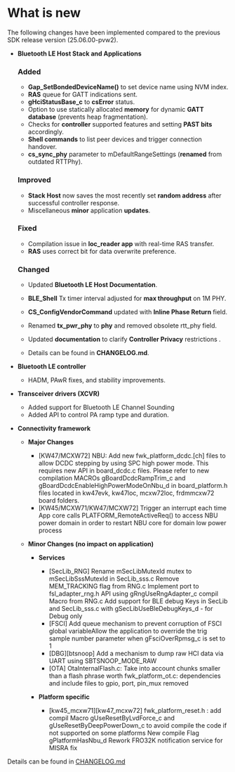 # What is new 

The following changes have been implemented compared to the previous SDK release version \(25.06.00-pvw2\).


-   **Bluetooth LE Host Stack and Applications**
    ### Added
    -   **Gap_SetBondedDeviceName()** to set device name using NVM index.
    -   **RAS** queue for GATT indications sent.
    -   **gHciStatusBase_c** to **csError** status.
    -   Option to use statically allocated **memory** for dynamic **GATT database** (prevents heap fragmentation).
    -   Checks for **controller** supported features and setting **PAST bits** accordingly.
    -   **Shell commands** to list peer devices and trigger connection handover.
    -   **cs_sync_phy** parameter to mDefaultRangeSettings (**renamed** from outdated RTTPhy).

    ### Improved
    -   **Stack Host** now saves the most recently set **random address** after successful controller response.
    -   Miscellaneous **minor** application **updates**.

    ### Fixed
    -   Compilation issue in **loc_reader app** with real-time RAS transfer.
    -   **RAS** uses correct bit for data overwrite preference.

    ### Changed
    -   Updated **Bluetooth LE Host Documentation**.
    -   **BLE_Shell** Tx timer interval adjusted for **max throughput** on 1M PHY.
    -   **CS_ConfigVendorCommand** updated with **Inline Phase Return** field.
    -   Renamed **tx_pwr_phy** to **phy** and removed obsolete rtt_phy field.
    -   Updated **documentation** to clarify **Controller Privacy** restrictions .

    -   Details can be found in **CHANGELOG.md**.
-   **Bluetooth LE controller**
    -   HADM, PAwR fixes, and stability improvements.

-   **Transceiver drivers (XCVR)**
    -   Added support for Bluetooth LE Channel Sounding
    -   Added API to control PA ramp type and duration.

-   **Connectivity framework**

    -   **Major Changes**
        -   [KW47/MCXW72] NBU: Add new fwk_platform_dcdc.[ch] files to allow DCDC stepping by using SPC high power mode. This requires new API in board_dcdc.c files. Please refer to new compilation MACROs gBoardDcdcRampTrim_c and gBoardDcdcEnableHighPowerModeOnNbu_d in board_platform.h files located in kw47evk, kw47loc, mcxw72loc, frdmmcxw72 board folders.
        -   [KW45/MCXW71/KW47/MCXW72] Trigger an interrupt each time App core calls PLATFORM_RemoteActiveReq() to access NBU power domain in order to restart NBU core for domain low power process
    -   **Minor Changes (no impact on application)**

        -   **Services**
            - [SecLib_RNG]
              Rename mSecLibMutexId mutex to mSecLibSssMutexId in SecLib_sss.c
              Remove MEM_TRACKING flag from RNG.c
              Implement port to fsl_adapter_rng.h API using gRngUseRngAdapter_c compil Macro from RNG.c
              Add support for BLE debug Keys in SecLib and SecLib_sss.c with gSecLibUseBleDebugKeys_d - for Debug only
            - [FSCI] Add queue mechanism to prevent corruption of FSCI global variableAllow the application to override the trig sample number parameter when gFsciOverRpmsg_c is set to 1
            - [DBG][btsnoop] Add a mechanism to dump raw HCI data via UART using SBTSNOOP_MODE_RAW
            - [OTA]
              OtaInternalFlash.c: Take into account chunks smaller than a flash phrase worth
              fwk_platform_ot.c: dependencies and include files to gpio, port, pin_mux removed

        -   **Platform specific**
		    - [kw45_mcxw71][kw47_mcxw72]
              fwk_platform_reset.h : add compil Macro gUseResetByLvdForce_c and gUseResetByDeepPowerDown_c to avoid compile the code if not supported on some platforms
              New compile Flag gPlatformHasNbu_d
              Rework FRO32K notification service for MISRA fix

Details can be found in [CHANGELOG.md](../../../../../../middleware/wireless/framework/CHANGELOG.md)

